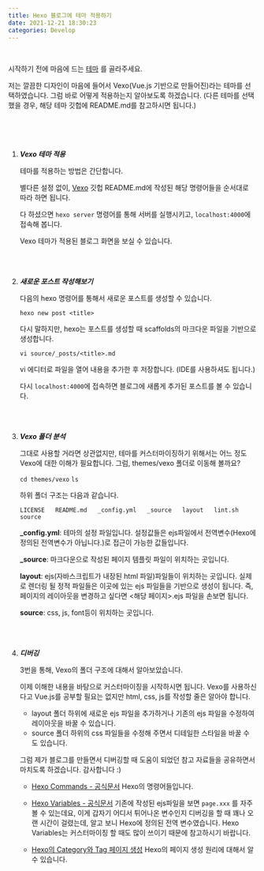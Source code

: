 ```yaml
---
title: Hexo 블로그에 테마 적용하기
date: 2021-12-21 18:30:23
categories: Develop
---
```


<br>

시작하기 전에 마음에 드는 [테마](https://hexo.io/themes/) 를 골라주세요.

저는 깔끔한 디자인이 마음에 들어서 Vexo(Vue.js 기반으로 만들어진)라는 테마를 선택하였습니다. 
그럼 바로 어떻게 적용하는지 알아보도록 하겠습니다. (다른 테마를 선택했을 경우, 해당 테마 깃헙에 README.md를 참고하시면 됩니다.)

<br>
<br>
<br>

1. **_Vexo 테마 적용_**

    테마를 적용하는 방법은 간단합니다. 

    별다른 설정 없이, [Vexo](https://github.com/yanm1ng/hexo-theme-vexo#install) 깃헙 README.md에 작성된 해당 명령어들을 순서대로 따라 하면 됩니다.

    다 하셨으면 `hexo server` 명령어를 통해 서버를 실행시키고, `localhost:4000`에 접속해 봅니다. 

    Vexo 테마가 적용된 블로그 화면을 보실 수 있습니다.

<br>
<br>

2. **_새로운 포스트 작성해보기_**

    다음의 hexo 명령어를 통해서 새로운 포스트를 생성할 수 있습니다. 

    `hexo new post <title>`

    다시 말하지만, hexo는 포스트를 생성할 때 scaffolds의 마크다운 파일을 기반으로 생성합니다. 
    
    `vi source/_posts/<title>.md`
   
    vi 에디터로 파일을 열어 내용을 추가한 후 저장합니다. (IDE를 사용하셔도 됩니다.)

    다시 `localhost:4000`에 접속하면 블로그에 새롭게 추가된 포스트를 볼 수 있습니다.

<br>
<br>

3. **_Vexo 폴더 분석_**

    그대로 사용할 거라면 상관없지만, 테마를 커스터마이징하기 위해서는 어느 정도 Vexo에 대한 이해가 필요합니다.
    그럼, themes/vexo 폴더로 이동해 볼까요?
    
    `cd themes/vexo`
    `ls`
    
    하위 폴더 구조는 다음과 같습니다.

    ```
    LICENSE   README.md   _config.yml   _source   layout   lint.sh   source
    ```
   
    **_config.yml**: 테마의 설정 파일입니다. 설정값들은 ejs파일에서 전역변수(Hexo에 정의된 전역변수가 아닙니다.)로 접근이 가능한 값들입니다.

    **_source**: 마크다운으로 작성된 페이지 템플릿 파일이 위치하는 곳입니다.

    **layout**: ejs(자바스크립트가 내장된 html 파일)파일들이 위치하는 곳입니다. 실제로 렌더링 될 정적 파일들은 이곳에 있는 ejs 파일들을 기반으로 생성이 됩니다. 즉, 페이지의 레이아웃을 변경하고 싶다면 <해당 페이지>.ejs 파일을 손보면 됩니다.   

    **source**: css, js, font등이 위치하는 곳입니다.

<br>
<br>

4. **_디버깅_**

    3번을 통해, Vexo의 폴더 구조에 대해서 알아보았습니다.
    
    이제 이해한 내용을 바탕으로 커스터마이징을 시작하시면 됩니다. Vexo를 사용하신다고 Vue.js를 공부할 필요는 없지만 html, css, js를 작성할 줄은 알아야 합니다.
   
    - layout 폴더 하위에 새로운 ejs 파일을 추가하거나 기존의 ejs 파일을 수정하여 레이아웃을 바꿀 수 있습니다. 
    - source 폴더 하위의 css 파일들을 수정해 주면서 디테일한 스타일을 바꿀 수 도 있습니다.

    그럼 제가 블로그를 만들면서 디버깅할 때 도움이 되었던 참고 자료들을 공유하면서 마치도록 하겠습니다. 감사합니다 :)

    - [Hexo Commands - 공식문서](https://hexo.io/ko/docs/commands)
        Hexo의 명령어들입니다.

    - [Hexo Variables - 공식문서](https://hexo.io/ko/docs/variables) 
        기존에 작성된 ejs파일을 보면 `page.xxx` 를 자주 볼 수 있는데요, 
        이게 갑자기 어디서 튀어나온 변수인지 디버깅을 할 때 꽤나 오랜 시간이 걸렸는데, 알고 보니 Hexo에 정의된 전역 변수였습니다. Hexo Variables는 커스터마이징 할 때도 많이 쓰이기 때문에 참고하시기 바랍니다.
    
    - [Hexo의 Category와 Tag 페이지 생성](https://aciddust.github.io/blog/post/Hexo%EC%9D%98-Category%EC%99%80-Tag-%ED%8E%98%EC%9D%B4%EC%A7%80-%EC%83%9D%EC%84%B1)
        Hexo의 페이지 생성 원리에 대해서 알 수 있습니다.
 
